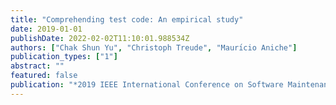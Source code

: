 ```yaml
---
title: "Comprehending test code: An empirical study"
date: 2019-01-01
publishDate: 2022-02-02T11:10:01.988534Z
authors: ["Chak Shun Yu", "Christoph Treude", "Maurı́cio Aniche"]
publication_types: ["1"]
abstract: ""
featured: false
publication: "*2019 IEEE International Conference on Software Maintenance and Evolution (ICSME)*"
---
```


